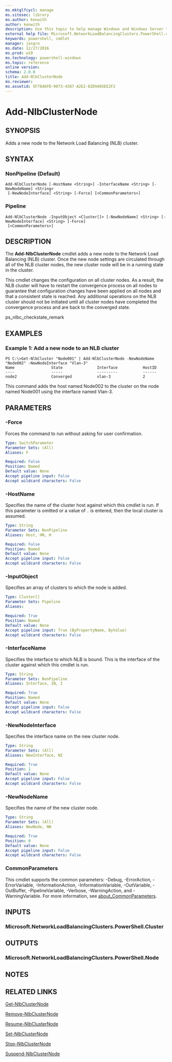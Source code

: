 ```yaml
---
ms.mktglfcycl: manage
ms.sitesec: library
ms.author: kenwith
author: kenwith
description: Use this topic to help manage Windows and Windows Server technologies with Windows PowerShell.
external help file: Microsoft.NetworkLoadBalancingClusters.PowerShell.dll-Help.xml
keywords: powershell, cmdlet
manager: jasgro
ms.date: 12/27/2016
ms.prod: w10
ms.technology: powershell-windows
ms.topic: reference
online version: 
schema: 2.0.0
title: Add-NlbClusterNode
ms.reviewer:
ms.assetid: 5F7846FD-9073-4387-A2E2-82D9405EE2F2
---
```


# Add-NlbClusterNode

## SYNOPSIS
Adds a new node to the Network Load Balancing (NLB) cluster.

## SYNTAX

### NonPipeline (Default)
```
Add-NlbClusterNode [-HostName <String>] -InterfaceName <String> [-NewNodeName] <String>
 [-NewNodeInterface] <String> [-Force] [<CommonParameters>]
```

### Pipeline
```
Add-NlbClusterNode -InputObject <Cluster[]> [-NewNodeName] <String> [-NewNodeInterface] <String> [-Force]
 [<CommonParameters>]
```

## DESCRIPTION
The **Add-NlbClusterNode** cmdlet adds a new node to the Network Load Balancing (NLB) cluster.
Once the new node settings are circulated through all of the NLB cluster nodes, the new cluster node will be in a running state in the cluster.

This cmdlet changes the configuration on all cluster nodes.
As a result, the NLB cluster will have to restart the convergence process on all nodes to guarantee that configuration changes have been applied on all nodes and that a consistent state is reached.
Any additional operations on the NLB cluster should not be initiated until all cluster nodes have completed the convergence process and are back to the converged state.

ps_nlbc_checkstate_remark

## EXAMPLES

### Example 1: Add a new node to an NLB cluster
```
PS C:\>Get-NlbCluster "Node001" | Add-NlbClusterNode -NewNodeName "Node002" -NewNodeInterface "Vlan-3"
Name                State               Interface           HostID 
----                -----               ---------           ------ 
node2               Converged           vlan-3              2
```

This command adds the host named Node002 to the cluster on the node named Node001 using the interface named Vlan-3.

## PARAMETERS

### -Force
Forces the command to run without asking for user confirmation.

```yaml
Type: SwitchParameter
Parameter Sets: (All)
Aliases: F

Required: False
Position: Named
Default value: None
Accept pipeline input: False
Accept wildcard characters: False
```

### -HostName
Specifies the name of the cluster host against which this cmdlet is run.
If this parameter is omitted or a value of `.` is entered, then the local cluster is assumed.

```yaml
Type: String
Parameter Sets: NonPipeline
Aliases: Host, HN, H

Required: False
Position: Named
Default value: None
Accept pipeline input: False
Accept wildcard characters: False
```

### -InputObject
Specifies an array of clusters to which the node is added.

```yaml
Type: Cluster[]
Parameter Sets: Pipeline
Aliases: 

Required: True
Position: Named
Default value: None
Accept pipeline input: True (ByPropertyName, ByValue)
Accept wildcard characters: False
```

### -InterfaceName
Specifies the interface to which NLB is bound.
This is the interface of the cluster against which this cmdlet is run.

```yaml
Type: String
Parameter Sets: NonPipeline
Aliases: Interface, IN, I

Required: True
Position: Named
Default value: None
Accept pipeline input: False
Accept wildcard characters: False
```

### -NewNodeInterface
Specifies the interface name on the new cluster node.

```yaml
Type: String
Parameter Sets: (All)
Aliases: NewInterface, NI

Required: True
Position: 1
Default value: None
Accept pipeline input: False
Accept wildcard characters: False
```

### -NewNodeName
Specifies the name of the new cluster node.

```yaml
Type: String
Parameter Sets: (All)
Aliases: NewNode, NN

Required: True
Position: 0
Default value: None
Accept pipeline input: False
Accept wildcard characters: False
```

### CommonParameters
This cmdlet supports the common parameters: -Debug, -ErrorAction, -ErrorVariable, -InformationAction, -InformationVariable, -OutVariable, -OutBuffer, -PipelineVariable, -Verbose, -WarningAction, and -WarningVariable. For more information, see [about_CommonParameters](http://go.microsoft.com/fwlink/?LinkID=113216).

## INPUTS

### Microsoft.NetworkLoadBalancingClusters.PowerShell.Cluster

## OUTPUTS

### Microsoft.NetworkLoadBalancingClusters.PowerShell.Node

## NOTES

## RELATED LINKS

[Get-NlbClusterNode](./Get-NlbClusterNode.md)

[Remove-NlbClusterNode](./Remove-NlbClusterNode.md)

[Resume-NlbClusterNode](./Resume-NlbClusterNode.md)

[Set-NlbClusterNode](./Set-NlbClusterNode.md)

[Stop-NlbClusterNode](./Stop-NlbClusterNode.md)

[Suspend-NlbClusterNode](./Suspend-NlbClusterNode.md)

